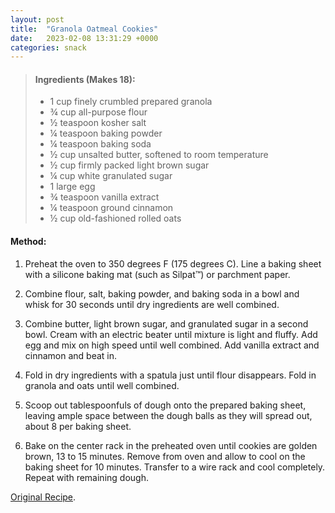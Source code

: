 ```yaml
---
layout: post
title:  "Granola Oatmeal Cookies"
date:   2023-02-08 13:31:29 +0000
categories: snack
---
```

> #### Ingredients (Makes 18):
>
> - 1 cup finely crumbled prepared granola
> - ¾ cup all-purpose flour
> - ½ teaspoon kosher salt
> - ¼ teaspoon baking powder
> - ¼ teaspoon baking soda
> - ½ cup unsalted butter, softened to room temperature
> - ½ cup firmly packed light brown sugar
> - ¼ cup white granulated sugar
> - 1 large egg
> - ¾ teaspoon vanilla extract
> - ¼ teaspoon ground cinnamon
> - ½ cup old-fashioned rolled oats



#### Method:


1. Preheat the oven to 350 degrees F (175 degrees C). Line a baking sheet with a silicone baking mat (such as Silpat™) or parchment paper.

2. Combine flour, salt, baking powder, and baking soda in a bowl and whisk for 30 seconds until dry ingredients are well combined.

3. Combine butter, light brown sugar, and granulated sugar in a second bowl. Cream with an electric beater until mixture is light and fluffy. Add egg and mix on high speed until well combined. Add vanilla extract and cinnamon and beat in.

4. Fold in dry ingredients with a spatula just until flour disappears. Fold in granola and oats until well combined.

5. Scoop out tablespoonfuls of dough onto the prepared baking sheet, leaving ample space between the dough balls as they will spread out, about 8 per baking sheet.

6. Bake on the center rack in the preheated oven until cookies are golden brown, 13 to 15 minutes. Remove from oven and allow to cool on the baking sheet for 10 minutes. Transfer to a wire rack and cool completely. Repeat with remaining dough.


[Original Recipe][original-recipe].

[original-recipe]: https://www.allrecipes.com/recipe/8489191/granola-oatmeal-cookies/